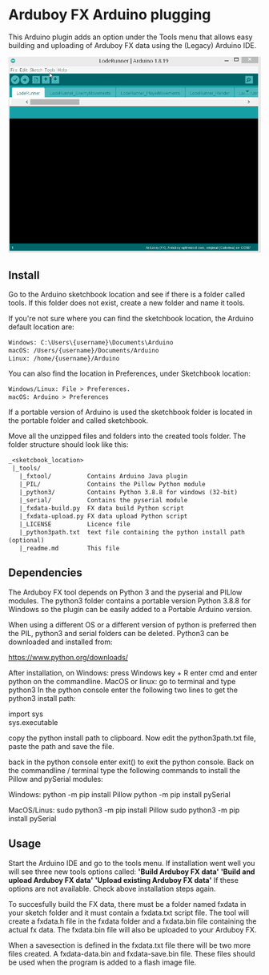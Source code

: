 # Arduboy FX Arduino plugging

This Arduino plugin adds an option under the Tools menu that allows easy 
building and uploading of Arduboy FX data using the (Legacy) Arduino IDE.

![demo](https://github.com/MrBlinky/Arduboy-FX-Arduino-plugin/raw/main/fx-upload-using-arduino-plugin-demo.gif)

## Install

Go to the Arduino sketchbook location and see if there is a folder called tools.
If this folder does not exist, create a new folder and name it tools.

If you're not sure where you can find the sketchbook location, the Arduino
default location are:

    Windows: C:\Users\{username}\Documents\Arduino
    macOS: /Users/{username}/Documents/Arduino
    Linux: /home/{username}/Arduino

You can also find the location in Preferences, under Sketchbook location:

    Windows/Linux: File > Preferences.
    macOS: Arduino > Preferences

If a portable version of Arduino is used the sketchbook folder is located in 
the portable folder and called sketchbook.

Move all the unzipped files and folders into the created tools folder.
The folder structure should look like this:

    _<sketcbook_location>
     |_tools/
       |_fxtool/          Contains Arduino Java plugin
       |_PIL/             Contains the Pillow Python module
       |_python3/         Contains Python 3.8.8 for windows (32-bit)
       |_serial/          Contains the pyserial module
       |_fxdata-build.py  FX data build Python script
       |_fxdata-upload.py FX data upload Python script
       |_LICENSE          Licence file
       |_python3path.txt  text file containing the python install path (optional)
       |_readme.md        This file

## Dependencies

The Arduboy FX tool depends on Python 3 and the pyserial and PILlow modules. 
The python3 folder contains a portable version Python 3.8.8 for Windows so
the plugin can be easily added to a Portable Arduino version.

When using a different OS or a different version of python is preferred then the
PIL, python3 and serial folders can be deleted. Python3 can be downloaded and
installed from:

https://www.python.org/downloads/

After installation, 
on Windows:     press Windows key + R enter cmd and enter python on the commandline.
MacOS or linux: go to terminal and type python3
In the python console enter the following two lines to get the python3 install path:

import sys  
sys.executable

copy the python install path to clipboard. Now edit the python3path.txt file, 
paste the path and save the file.

back in the python console enter exit() to exit the python console. Back on the 
commandline / terminal type the following commands to install the Pillow and 
pySerial modules:

Windows: python -m pip install Pillow
         python -m pip install pySerial
         
MacOS/Linus: sudo python3 -m pip install Pillow
             sudo python3 -m pip install pySerial

## Usage

Start the Arduino IDE and go to the tools menu. If installation went well you 
will see three new tools options called:
**'Build Arduboy FX data'**
**'Build and upload Arduboy FX data'**
**'Upload existing Arduboy FX data'**
If these options are not available. Check above installation steps again.

To succesfully build the FX data, there must be a folder named fxdata in your 
sketch folder and it must contain a fxdata.txt script file. The tool will create
a fxdata.h file in the fxdata folder and a fxdata.bin file containing the actual
fx data. The fxdata.bin file will also be uploaded to your Arduboy FX.

When a savesection is defined in the fxdata.txt file there will be two more
files created. A fxdata-data.bin and fxdata-save.bin file. These files should be
used when the program is added to a flash image file.
